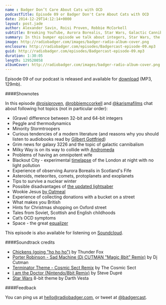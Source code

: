 ```yaml
---
name : Badger Don’t Care About Cats with OCD
podcastTitle: Episode 09 or Badger Don't Care About Cats with OCD
date: 2014-12-29T14:12:14+0000
layout: post.jade
author: Alexander Savin, Roisi Proven, Robbie McCorkell
subtitle: Breaking YouTube, Aurora Borealis, Star Wars, Galactic Cannibalism
summary: In this bumper episode we talk about integers, Star Wars, the night sky over Scotland, scaring Roisi with space
image: http://radiobadger.com/images/badger-radio-album-cover.png
enclosure: http://radiobadger.com/episodes/Badgercast-episode-09.mp3
guid: http://radiobadger.com/episodes/Badgercast-episode-09.mp3
duration: 1:30:05
length: 129520058
albumCover: http://radiobadger.com/images/badger-radio-album-cover.png
---
```


Episode 09 of our podcast is released and available for [download](http://radiobadger.com/episodes/Badgercast-episode-09.mp3) (MP3, 129mb).

####Shownotes

In this episode [@roisiproven](https://twitter.com/roisiproven), [@robbiemccorkell](https://twitter.com/robbiemccorkell) and [@karismafilms](https://twitter.com/karismafilms) chat about following hot topics (not in particular order):

* (Grave) difference between 32-bit and 64-bit integers
* Peggle and thermodynamics
* Minority Stormtroopers
* Curious tendencies of a modern literature (and reasons why you should listen to audiobooks read by [Gilbert Gottfried](https://www.youtube.com/watch?v=5K1RcKJVbHA))
* Grim news for galaxy 3226 and the topic of galactic cannibalism
* Milky Way is on its way to collide with [Andromeda](http://en.wikipedia.org/wiki/Andromeda_Galaxy)
* Problems of having an omnipotent wife
* Blackout City - experimental [timelapse](https://vimeo.com/113287920) of the London at night with no light pollution
* Experience of observing Aurora Borealis in Scotland's Fife
* Asteroids, meteorites, comets, protoplanets and exoplanets
* Tips to survive a nuclear winter
* Possible disadvantages of [the updated lightsaber](http://www.buzzfeed.com/patricksmith/the-internet-is-having-fun-with-the-crossguard-lightsaber-fr#.buVKlKYY1)
* Wookie Jesus [by Oatmeal](http://cdn.shopify.com/s/files/1/0032/7882/products/wookie_jesus_framed_1024x1024.png)
* Experience of collecting donations with a bucket on a street
* What makes you British
* Hints for Christmas shopping on Oxford street
* Tales from Soviet, Scottish and English childhoods
* Cat’s OCD symptoms
* Space - the great [equalizer](http://en.federalspace.ru/20316/)

This episode is also available for listening on [Soundcloud](https://soundcloud.com/radiobadger/radio-badger-episode-09).

####Soundtrack credits

* [Chickens (going "ho ho ho")](https://soundcloud.com/thunder_fox/chickens-going-ho-ho-ho) by Thunder Fox
* [Porter Robinson - Sad Machine (Dj CUTMAN "Magic 8bit" Remix)](https://soundcloud.com/djcutman/porter-robinson-sad-machine-dj-cutman-magic-8bit-remix) by Dj Cutman
* [Terminator Theme - Cosmic Sect Remix](https://soundcloud.com/thecosmicsect/terminator-theme-cosmic-sect-remix) by The Cosmic Sect
* [I am the Doctor (Nintendo/8bit Remix)](https://soundcloud.com/steve_dupre/i-am-the-doctor) by Steve Dupré
* [Star Wars](https://soundcloud.com/darth-vesta/star-wars-main-theme-8-bit) 8-bit theme by Darth Vesta

####Feedback

You can ping us at [hello@radiobadger.com](mailto:hello@radiobadger.com), or tweet at [@badgercast](http://twitter.com/badgercast).
